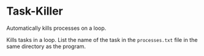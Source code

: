 # Task-Killer
Automatically kills processes on a loop.

Kills tasks in a loop. List the name of the task in the `processes.txt` file in the same directory as the program.
